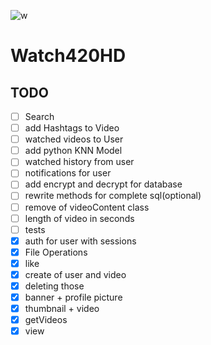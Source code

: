 ![w](https://github.com/Juliorocktect/Watch420HD/assets/113830349/2733aff9-6e66-43de-86e7-38efef11a456)
# Watch420HD

## TODO
- [ ] Search
- [ ] add Hashtags to Video
- [ ] watched videos to User
- [ ] add python KNN Model
- [ ] watched history from user
- [ ] notifications for user
- [ ] add encrypt and decrypt for database
- [ ] rewrite methods for complete sql(optional)
- [ ] remove of videoContent class 
- [ ] length of video in seconds
- [ ] tests
- [x] auth for user with sessions
- [x] File Operations
- [x] like
- [x] create of user and video
- [x] deleting those
- [x] banner + profile picture
- [x] thumbnail + video
- [x] getVideos
- [x] view